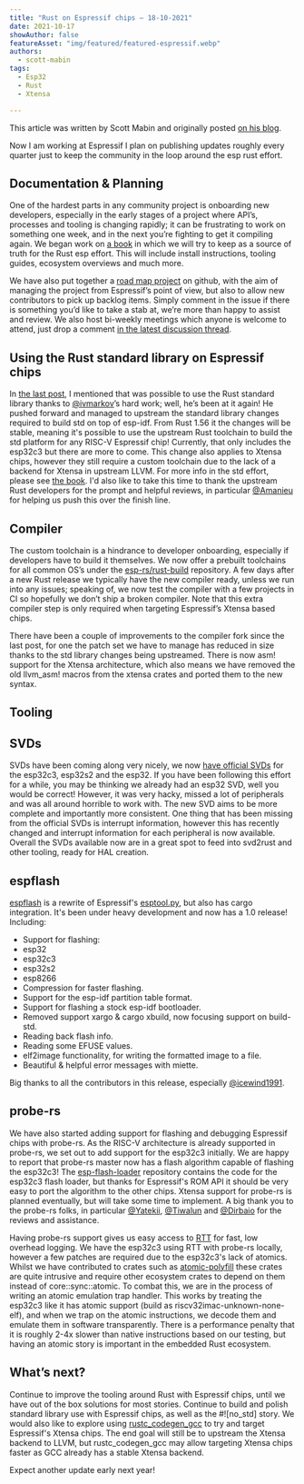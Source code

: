 ```yaml
---
title: "Rust on Espressif chips — 18-10-2021"
date: 2021-10-17
showAuthor: false
featureAsset: "img/featured/featured-espressif.webp"
authors:
  - scott-mabin
tags:
  - Esp32
  - Rust
  - Xtensa

---
```

This article was written by Scott Mabin and originally posted [on his blog](https://mabez.dev/).

Now I am working at Espressif I plan on publishing updates roughly every quarter just to keep the community in the loop around the esp rust effort.

## Documentation & Planning

One of the hardest parts in any community project is onboarding new developers, especially in the early stages of a project where API’s, processes and tooling is changing rapidly; it can be frustrating to work on something one week, and in the next you’re fighting to get it compiling again. We began work on [a book](https://docs.espressif.com/projects/rust/book/) in which we will try to keep as a source of truth for the Rust esp effort. This will include install instructions, tooling guides, ecosystem overviews and much more.

We have also put together a [road map project](https://github.com/orgs/esp-rs/projects/2) on github, with the aim of managing the project from Espressif’s point of view, but also to allow new contributors to pick up backlog items. Simply comment in the issue if there is something you’d like to take a stab at, we’re more than happy to assist and review. We also host bi-weekly meetings which anyone is welcome to attend, just drop a comment [in the latest discussion thread](https://github.com/esp-rs/rust/discussions).

## Using the Rust standard library on Espressif chips

In [the last post](https://mabez.dev/blog/posts/esp-rust-espressif/), I mentioned that was possible to use the Rust standard library thanks to [@ivmarkov](https://github.com/ivmarkov)’s hard work; well, he’s been at it again! He pushed forward and managed to upstream the standard library changes required to build std on top of esp-idf. From Rust 1.56 it the changes will be stable, meaning it's possible to use the upstream Rust toolchain to build the std platform for any RISC-V Espressif chip! Currently, that only includes the esp32c3 but there are more to come. This change also applies to Xtensa chips, however they still require a custom toolchain due to the lack of a backend for Xtensa in upstream LLVM. For more info in the std effort, please see [the book](https://docs.espressif.com/projects/rust/book/). I'd also like to take this time to thank the upstream Rust developers for the prompt and helpful reviews, in particular [@Amanieu](https://github.com/Amanieu) for helping us push this over the finish line.

## Compiler

The custom toolchain is a hindrance to developer onboarding, especially if developers have to build it themselves. We now offer a prebuilt toolchains for all common OS’s under the [esp-rs/rust-build](https://github.com/esp-rs/rust-build) repository. A few days after a new Rust release we typically have the new compiler ready, unless we run into any issues; speaking of, we now test the compiler with a few projects in CI so hopefully we don’t ship a broken compiler. Note that this extra compiler step is only required when targeting Espressif’s Xtensa based chips.

There have been a couple of improvements to the compiler fork since the last post, for one the patch set we have to manage has reduced in size thanks to the std library changes being upstreamed. There is now asm! support for the Xtensa architecture, which also means we have removed the old llvm_asm! macros from the xtensa crates and ported them to the new syntax.

## Tooling

## SVDs

SVDs have been coming along very nicely, we now [have official SVDs](https://github.com/espressif/svd/tree/main/svd) for the esp32c3, esp32s2 and the esp32. If you have been following this effort for a while, you may be thinking we already had an esp32 SVD, well you would be correct! However, it was very hacky, missed a lot of peripherals and was all around horrible to work with. The new SVD aims to be more complete and importantly more consistent. One thing that has been missing from the official SVDs is interrupt information, however this has recently changed and interrupt information for each peripheral is now available. Overall the SVDs available now are in a great spot to feed into svd2rust and other tooling, ready for HAL creation.

## espflash

[espflash](https://github.com/esp-rs/espflash) is a rewrite of Espressif's [esptool.py](https://github.com/espressif/esptool), but also has cargo integration. It's been under heavy development and now has a 1.0 release! Including:

- Support for flashing:
- esp32
- esp32c3
- esp32s2
- esp8266
- Compression for faster flashing.
- Support for the esp-idf partition table format.
- Support for flashing a stock esp-idf bootloader.
- Removed support xargo & cargo xbuild, now focusing support on build-std.
- Reading back flash info.
- Reading some EFUSE values.
- elf2image functionality, for writing the formatted image to a file.
- Beautiful & helpful error messages with miette.

Big thanks to all the contributors in this release, especially [@icewind1991](https://github.com/icewind1991).

## probe-rs

We have also started adding support for flashing and debugging Espressif chips with probe-rs. As the RISC-V architecture is already supported in probe-rs, we set out to add support for the esp32c3 initially. We are happy to report that probe-rs master now has a flash algorithm capable of flashing the esp32c3! The [esp-flash-loader](https://github.com/esp-rs/esp-flash-loader) repository contains the code for the esp32c3 flash loader, but thanks for Espressif's ROM API it should be very easy to port the algorithm to the other chips. Xtensa support for probe-rs is planned eventually, but will take some time to implement. A big thank you to the probe-rs folks, in particular [@Yatekii](https://github.com/Yatekii), [@Tiwalun](https://github.com/Tiwalun) and [@Dirbaio](https://github.com/Dirbaio) for the reviews and assistance.

Having probe-rs support gives us easy access to [RTT](https://www.segger.com/products/debug-probes/j-link/technology/about-real-time-transfer/) for fast, low overhead logging. We have the esp32c3 using RTT with probe-rs locally, however a few patches are required due to the esp32c3's lack of atomics. Whilst we have contributed to crates such as [atomic-polyfill](https://github.com/embassy-rs/atomic-polyfill/pull/6) these crates are quite intrusive and require other ecosystem crates to depend on them instead of core::sync::atomic. To combat this, we are in the process of writing an atomic emulation trap handler. This works by treating the esp32c3 like it has atomic support (build as riscv32imac-unknown-none-elf), and when we trap on the atomic instructions, we decode them and emulate them in software transparently. There is a performance penalty that it is roughly 2-4x slower than native instructions based on our testing, but having an atomic story is important in the embedded Rust ecosystem.

## What’s next?

Continue to improve the tooling around Rust with Espressif chips, until we have out of the box solutions for most stories. Continue to build and polish standard library use with Espressif chips, as well as the #![no_std] story. We would also like to explore using [rustc_codegen_gcc](https://github.com/rust-lang/rustc_codegen_gcc) to try and target Espressif's Xtensa chips. The end goal will still be to upstream the Xtensa backend to LLVM, but rustc_codegen_gcc may allow targeting Xtensa chips faster as GCC already has a stable Xtensa backend.

Expect another update early next year!
